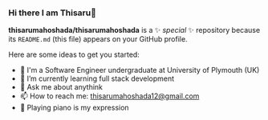 ### Hi there I am Thisaru👋


**thisarumahoshada/thisarumahoshada** is a ✨ _special_ ✨ repository because its `README.md` (this file) appears on your GitHub profile.

Here are some ideas to get you started:

- 🔭 I'm a Software Engineer undergraduate at University of Plymouth (UK)
- 🌱 I’m currently learning full stack development
- 💬 Ask me about anythink
- 📫 How to reach me: thisarumahoshada12@gmail.com
- 🎹 Playing piano is my expression 
